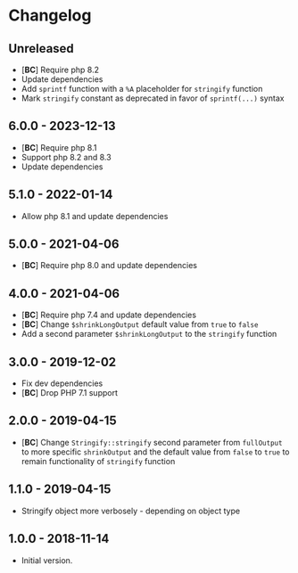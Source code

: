 # Changelog

<!--
Changelog rules:
- Follow Semantic Versioning (https://semver.org/) and Keep a Changelog principles (https://keepachangelog.com/).
- There should always be "Unreleased" section at the beginning for new changelog records.
- Changelog records should be written in present imperative and end with a dot (eg. "- Improve some feature.").
-->

## Unreleased
- [**BC**] Require php 8.2
- Update dependencies
- Add `sprintf` function with a `%A` placeholder for `stringify` function
- Mark `stringify` constant as deprecated in favor of `sprintf(...)` syntax

## 6.0.0 - 2023-12-13
- [**BC**] Require php 8.1
- Support php 8.2 and 8.3
- Update dependencies

## 5.1.0 - 2022-01-14
- Allow php 8.1 and update dependencies

## 5.0.0 - 2021-04-06
- [**BC**] Require php 8.0 and update dependencies

## 4.0.0 - 2021-04-06
- [**BC**] Require php 7.4 and update dependencies
- [**BC**] Change `$shrinkLongOutput` default value from `true` to `false`
- Add a second parameter `$shrinkLongOutput` to the `stringify` function

## 3.0.0 - 2019-12-02
- Fix dev dependencies
- [**BC**] Drop PHP 7.1 support

## 2.0.0 - 2019-04-15
- [**BC**] Change `Stringify::stringify` second parameter from `fullOutput` to more specific `shrinkOutput` and the default value from `false` to `true` to remain functionality of `stringify` function

## 1.1.0 - 2019-04-15
- Stringify object more verbosely - depending on object type

## 1.0.0 - 2018-11-14
- Initial version.
